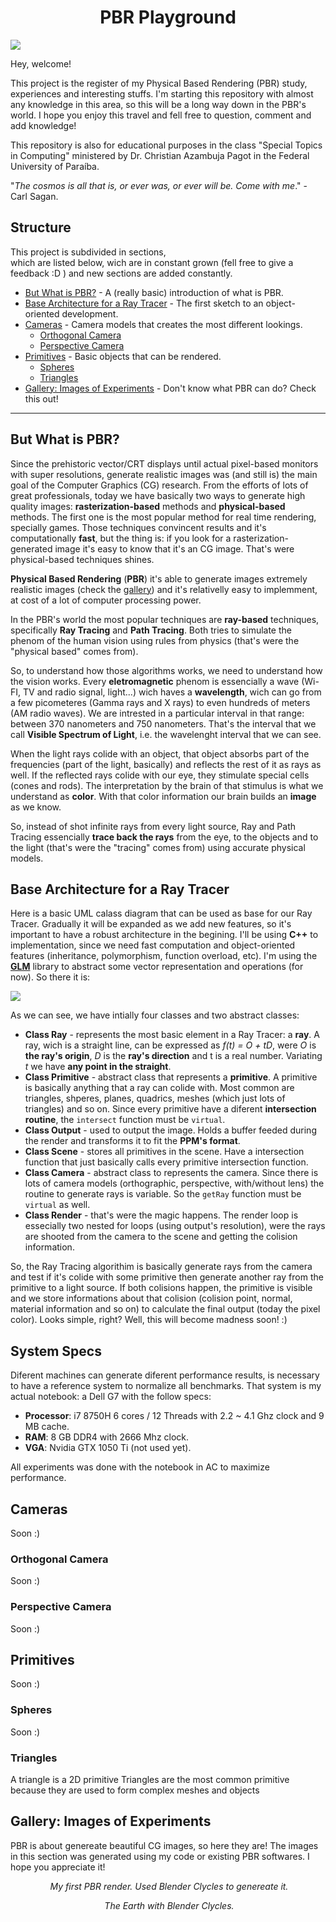 
<h1 align="center">PBR Playground</h1>

<img src="https://github.com/Gabrielnero000/PBR-Playground/blob/master/gallery/first.png?raw=true">

Hey, welcome! 

This project is the register of my Physical Based Rendering (PBR) study, experiences and interesting stuffs. I'm starting this repository with almost any knowledge in this area, so this will be a long way down in the PBR's world. I hope you enjoy this travel and fell free to question, comment and  add knowledge! 

This repository is also for educational purposes in the class "Special Topics in Computing" ministered by Dr. Christian Azambuja Pagot in the  Federal University of Paraíba.

"_The cosmos is all that is, or ever was, or ever will be. Come with me_." - Carl Sagan.

## Structure
This project is subdivided in sections,   
which are listed below, wich are in constant grown (fell free to give a feedback :D ) and new sections are added constantly.

* [But What is PBR?](https://github.com/Gabrielnero000/PBR-Playground#but-what-is-pbr) - A (really basic) introduction of what is PBR.
* [Base Architecture for a Ray Tracer](https://github.com/Gabrielnero000/PBR-Playground#base-architecture-for-a-ray-tracer) - The first sketch to an object-oriented development.
* [Cameras](https://github.com/Gabrielnero000/PBR-Playground#cameras) - Camera models that creates the most different lookings.
	* [Orthogonal Camera](https://github.com/Gabrielnero000/PBR-Playground#orthogonal-camera)
	* [Perspective Camera](https://github.com/Gabrielnero000/PBR-Playground#perspective-camera)
* [Primitives](https://github.com/Gabrielnero000/PBR-Playground#primitives) - Basic objects that can be rendered.
	* [Spheres](https://github.com/Gabrielnero000/PBR-Playground#spheres)
	* [Triangles](https://github.com/Gabrielnero000/PBR-Playground#triangles)
* [Gallery: Images of Experiments](https://github.com/Gabrielnero000/PBR-Playground#gallery-images-of-experiments) - Don't know what PBR can do? Check this out!

---

## But What is PBR?
Since the prehistoric vector/CRT displays until actual pixel-based monitors with super resolutions, generate realistic images was (and still is) the main goal of the Computer Graphics (CG) research. From the efforts of lots of great professionals, today we have basically two ways to generate high quality images: **rasterization-based** methods and **physical-based** methods. The first one is the most popular method for real time rendering, specially games. Those techniques convincent results and it's computationally **fast**, but the thing is: if you look for a rasterization-generated image it's easy to know that it's an CG image. That's were physical-based techniques shines.

**Physical Based Rendering** (**PBR**) it's able to generate images extremely realistic images (check the [gallery](https://github.com/Gabrielnero000/PBR-Playground#gallery-images-of-experiments)) and it's relativelly easy to implemment, at cost of a lot of computer processing power. 

In the PBR's world the most popular techniques are **ray-based** techniques, specifically **Ray Tracing** and **Path Tracing**. Both tries to simulate the phenom of the human vision using rules from physics (that's were the "physical based" comes from).

So, to understand  how those algorithms works, we need to understand how the vision works. Every **eletromagnetic** phenom is essencially a wave (Wi-FI, TV and radio signal, light...) wich haves a **wavelength**, wich can go from a few picometeres (Gamma rays and X rays) to even hundreds of meters (AM radio waves). We are intrested in a particular interval in that range: between 370 nanometers and 750 nanometers. That's the interval that we call **Visible Spectrum of Light**, i.e. the wavelenght interval that we can see.

When the light rays colide with an object, that object absorbs part of the frequencies (part of the light, basically) and reflects the rest of it as rays as well. If the reflected rays colide with our eye, they stimulate special cells (cones and rods). The interpretation by the brain of that stimulus is what we understand as **color**. With that color information our brain builds an **image** as we know.

So, instead of shot infinite rays from every light source, Ray and Path Tracing essencially **trace back the  rays** from the eye, to the objects and to the light (that's were the "tracing" comes from) using accurate physical models.

## Base Architecture for a Ray Tracer
Here is a basic UML calass diagram that can be used as base for our Ray Tracer. Gradually it will be expanded as we add new features, so it's important to have a robust architecture in the begining. I'll be using **C++** to implementation, since we need fast computation and object-oriented features (inheritance, polymorphism, function overload, etc). I'm using the [**GLM**](https://glm.g-truc.net/0.9.9/index.html) library to abstract some vector representation and operations (for now). So there it is:

<img src="https://raw.githubusercontent.com/Gabrielnero000/PBR-Playground/master/svgs/Render-UML.png">

As we can see, we have intially four classes and two abstract classes:
 * **Class Ray** - represents the most basic element in a Ray Tracer: a **ray**. A ray, wich is a straight line, can be expressed as *f(t) = O + tD*, were *O* is **the ray's origin**, *D* is the **ray's direction** and t is a real number. Variating *t* we have **any point in the straight**.
 * **Class Primitive** - abstract class that represents a **primitive**. A primitive is basically anything that a ray can colide with. Most common are triangles, shperes, planes, quadrics, meshes (which just lots of triangles) and so on. Since every primitive have a diferent **intersection routine**, the ``intersect`` function must be ``virtual``.
 * **Class Output** - used to output the image. Holds a buffer feeded during the render and transforms it to fit the **PPM's format**.
 * **Class Scene** - stores all primitives in the scene. Have a intersection function that just basically calls every primitive intersection function.
 * **Class Camera** - abstract class to represents the camera. Since there is lots of camera models (orthographic, perspective, with/without lens) the routine to generate rays is variable. So the ``getRay`` function must be ``virtual`` as well.
 * **Class Render** - that's were the magic happens. The render loop is essecially two nested for loops (using output's resolution), were the rays are shooted from the camera to the scene and getting the colision information.

So, the Ray Tracing algorithim is basically generate rays from the camera and test if it's colide with some primitive then generate another ray from the primitive to a light source. If both colisions happen, the primitive is visible and we store informations about that colision (colision point, normal, material information and so on) to calculate the final output (today the pixel color). Looks simple, right? Well, this will become madness soon! :)


## System Specs
Diferent machines can generate diferent performance results, is necessary to have a reference system to normalize all benchmarks. That system is my actual notebook: a Dell G7 with the follow specs:
* **Processor**: i7 8750H 6 cores / 12 Threads with 2.2 ~ 4.1 Ghz clock and 9 MB cache.
* **RAM**: 8 GB DDR4 with 2666 Mhz clock.
* **VGA**: Nvidia GTX 1050 Ti (not used yet).

All experiments was done with the notebook in AC to maximize performance.

## Cameras
Soon :)

### Orthogonal Camera
Soon :)

### Perspective Camera
Soon :)

## Primitives
Soon :)

### Spheres
Soon :)

### Triangles
A triangle is a 2D primitive Triangles are the most common primitive because they are used to form complex meshes and objects
## Gallery: Images of Experiments
PBR is about genereate beautiful CG images, so here they are! The images in this section was generated using my code or existing PBR softwares. I hope you appreciate it!

<p align="center">
    <img src="https://github.com/Gabrielnero000/PBR-Playground/blob/master/gallery/first.png?raw=true" alt>
    <em>My first PBR render. Used Blender Clycles to genereate it.</em>
</p>

<p align="center">
    <img src="https://github.com/Gabrielnero000/PBR-Playground/blob/master/gallery/earth.png?raw=true" alt>
    <em>The Earth with Blender Clycles.</em>
</p>
<!--stackedit_data:
eyJoaXN0b3J5IjpbLTY1NzI5MDM0OSwxNDEwMDU3NDQ3LC00NT
Y4MjkwNjIsLTExMTMyMzQxMzUsLTcyNjU3NTg3MCw2NDI2Njgy
NDMsLTEyMTUzOTk3NzQsNDA2NjU1NzgyLC0xMTI1ODMzMjg4LD
E5NTE3ODIyOSwxODMxNjM2NjUzLDU1ODg3NjU2OSwtOTE4ODcw
MDQ1LDIwODE0MzE5MTYsNDAwNTk4NDIsOTIwMTc3NTM0LC0xMz
g0MDY3NTU2LC0xNjEzMzk5MzYwLDIxMjg1OTAzODcsLTE1MzU3
MDQxNjZdfQ==
-->